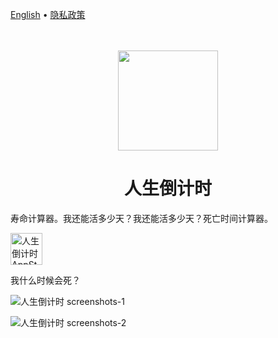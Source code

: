 [English](./README.md) • [隐私政策](./privacy-policy.md)

<div align="center">
	<br />
	<br />
	<img src="https://github.com/jaywcjlove/life-countdown-time/assets/1680273/70bf83db-c1b0-4187-ad9c-dee7a99ab1ca" width="160" height="160">
	<h1>人生倒计时</h1>
</div>

寿命计算器。我还能活多少天？我还能活多少天？死亡时间计算器。

<a target="_blank" href="https://apps.apple.com/app/life-countdown-time/id6479194014" title="人生倒计时 for macOS">
  <img alt="人生倒计时 AppStore" src="https://tools.applemediaservices.com/api/badges/download-on-the-mac-app-store/black/en-us?size=250x83&amp;releaseDate=1705968000" height="51">
</a>

我什么时候会死？

![人生倒计时 screenshots-1](https://github.com/jaywcjlove/life-countdown-time/assets/1680273/c5cf5ed7-b21a-44e3-be30-4d0858c9a5be)

![人生倒计时 screenshots-2](https://github.com/jaywcjlove/life-countdown-time/assets/1680273/fcdf35be-d72e-42d7-aaca-9ac5054cc5ae)
